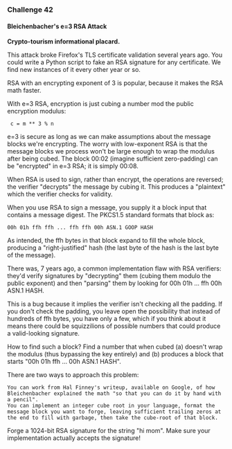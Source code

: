 ### Challenge 42
#### Bleichenbacher's e=3 RSA Attack

**Crypto-tourism informational placard.**

This attack broke Firefox's TLS certificate validation several years ago. You could write a Python script to fake an RSA signature for any certificate. We find new instances of it every other year or so.

RSA with an encrypting exponent of 3 is popular, because it makes the RSA math faster.

With e=3 RSA, encryption is just cubing a number mod the public encryption modulus:

```
 c = m ** 3 % n
```
e=3 is secure as long as we can make assumptions about the message blocks we're encrypting. The worry with low-exponent RSA is that the message blocks we process won't be large enough to wrap the modulus after being cubed. The block 00:02 (imagine sufficient zero-padding) can be "encrypted" in e=3 RSA; it is simply 00:08.

When RSA is used to sign, rather than encrypt, the operations are reversed; the verifier "decrypts" the message by cubing it. This produces a "plaintext" which the verifier checks for validity.

When you use RSA to sign a message, you supply it a block input that contains a message digest. The PKCS1.5 standard formats that block as:

```
00h 01h ffh ffh ... ffh ffh 00h ASN.1 GOOP HASH
```
As intended, the ffh bytes in that block expand to fill the whole block, producing a "right-justified" hash (the last byte of the hash is the last byte of the message).

There was, 7 years ago, a common implementation flaw with RSA verifiers: they'd verify signatures by "decrypting" them (cubing them modulo the public exponent) and then "parsing" them by looking for 00h 01h ... ffh 00h ASN.1 HASH.

This is a bug because it implies the verifier isn't checking all the padding. If you don't check the padding, you leave open the possibility that instead of hundreds of ffh bytes, you have only a few, which if you think about it means there could be squizzilions of possible numbers that could produce a valid-looking signature.

How to find such a block? Find a number that when cubed (a) doesn't wrap the modulus (thus bypassing the key entirely) and (b) produces a block that starts "00h 01h ffh ... 00h ASN.1 HASH".

There are two ways to approach this problem:

    You can work from Hal Finney's writeup, available on Google, of how Bleichenbacher explained the math "so that you can do it by hand with a pencil".
    You can implement an integer cube root in your language, format the message block you want to forge, leaving sufficient trailing zeros at the end to fill with garbage, then take the cube-root of that block.

Forge a 1024-bit RSA signature for the string "hi mom". Make sure your implementation actually accepts the signature!
